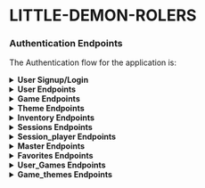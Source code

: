 # LITTLE-DEMON-ROLERS


### Authentication Endpoints

The Authentication flow for the application is:
<details>
<summary><b> User Signup/Login</b></summary>

METHOD | ENDPOINT         | TOKEN | ROLE | DESCRIPTION              | POST PARAMS                                                                 | RETURNS
-------|------------------|-------|------|--------------------|-----------------------------------------------------------------------------------|--------------------
POST   | /auth/signup     | -     | user | User Signup              | `userName`, `nickName`, `avatar`, `email`, `password`                       | { message: 'User signed up successfully', data: `token`}
POST   | /auth/login      | -     | user | User Login               | `email`, `password`                                                         | { message: 'User logged up successfully', data: `token`}
</details>
<details> <summary><b>User Endpoints</b></summary>

METHOD | ENDPOINT         | TOKEN | ROLE | DESCRIPTION              | POST PARAMS                                                                 | RETURNS
-------|------------------|-------|------|--------------------|-----------------------------------------------------------------------------------|--------------------
GET    | /user            | YES   | user | Get All Users            |                                                                             | { message: 'Users fetched successfully', data: [`user`]}
GET    | /user/profile    | YES   | user | Get Own Profile          |                                                                             | { message: 'User fetched successfully', data: [`user`]}
GET    | /user/:userId    | YES   | user | Get One User             | `params: userId`                                                            | { message: 'User fetched successfully', data: [`user`]}
POST   | /user            | YES   | admin| Create one user          | `userName`, `nickName`, `avatar`, `email`, `role`, `password`, `level`      | { message: 'User created successfully', data: [`user`]}
PATCH  | /user/profile    | YES   | user | Update own profile       | `userName`, `nickName`, `avatar`, `email`                                   | { message: 'User created successfully', data: [`user`]}
PATCH  | /user/password   | YES   | user | Reset password           | `newPassword`, `repeatPassword`                                             | { message: 'Password reset successfully'}
PATCH  | /user/:userId    | YES   | admin| Update one user          | `params: userId`, `userName`, `nickName`, `avatar`, `email`, `role`, `password`, `level`   | { message: 'User updated successfully', data: [`user`]}
DELETE | /user/:userId    | YES   | admin| Delete one user          |  `params: userId`                                                           | { message: 'User deleted successfully', data: [`user`]}
DELETE | /user/:userId    | YES   | user | Delete own profile       |                                                                             | { message: 'User deleted successfully', data: [`user`]}
</details>
<details>
<summary><b> Game Endpoints</summary></b>

METHOD | ENDPOINT         | TOKEN | ROLE | DESCRIPTION              | POST PARAMS                                     | RETURNS
-------|------------------|-------|------|--------------------------|-------------------------------------------------|--------------------
GET    | /games           | YES   | user | Get All Games            |                                                 | { message: 'Games fetched successfully', data: [`game`]}
GET    | /game/:name      | YES   | user | Get One Game             |                                                 | { message: 'Game fetched successfully', data: [`game`]}
POST   | /game            | YES   | admin  | Post new Game          |  `params: title, about, system`                  | { message: 'Admin create new game successfully', data: `game`}
PATCH    | /game/:gameId/favorite   | YES   | user | Add to favorite  |  `params: gameId`                              | { message: 'User add favorite game successfully', data: `game`}
PATCH  | /game/:gameId     | YES   | admin  | Update a Game         |  `params: title, about, system`                  | { message: 'Admin update game successfully', data: `game`}
DELETE | /game/:gameID    | YES   | user | Delete a Game            |                                                  | { message: 'Game deleted successfully', data: [`game`]}
</details>
<details>
<summary><b> Theme Endpoints</summary></b>

METHOD | ENDPOINT         | TOKEN | ROLE | DESCRIPTION              | POST PARAMS                                     | RETURNS
-------|------------------|-------|------|--------------------------|-------------------------------------------------|--------------------
GET    | /theme          | YES   | user | Get All themes            |                                                 | { message: 'Theme fetched successfully', data: [`theme`]}
GET    | /theme/:name      | YES   | user | Get One theme             |                                               | { message: 'Theme fetched successfully', data: [`theme`]}
POST   | /theme            | YES   | admin  | Post new theme          |  `params: name, description`                  | { message: 'Admin create new theme successfully', data: `theme`}
PATCH  | /theme/:themeId   | YES   | admin | Update a theme            |  `params: name, description`                 | { message: 'Admin update theme successfully', data: `theme`}
DELETE | /theme/:themeId    | YES   | admin | Delete a theme            |                                              | { message: 'Theme deleted successfully', data: [`theme`]}
</details>
<details>
<summary><b>Inventory Endpoints</b></summary>

METHOD | ENDPOINT         | TOKEN | ROLE | DESCRIPTION              | POST PARAMS                                     | RETURNS
-------|------------------|-------|------|--------------------------|-------------------------------------------------|--------------------
GET    | /inventory       | YES   | admin | Get All items            |                                                 | { message: 'Inventory fetched successfully', data: [`inventory`]}
GET    | /inventory/:itemName  | YES   | admin | Get One Item             |                                               | { message: 'Item fetched successfully', data: [`inventory`]}
POST   | /inventory            | YES   | admin  | Post new Item          |  `params: Item, amount, gameId`                  | { message: 'Admin create new Item successfully', data: `inventory`}
PATCH  | /inventory/:itemId   | YES   | admin | Update a Item            |  `params: Item, amount, gameId`                | { message: 'Admin update Item successfully', data: `inventory`}
DELETE | /inventory/:itemId    | YES   | admin | Delete a Item            |                                              | { message: 'Item deleted successfully', data: [`inventory`]}
</details>
<details>
<summary><b>Sessions Endpoints</summary></b>

METHOD | ENDPOINT         | TOKEN | ROLE | DESCRIPTION              | POST PARAMS                                     | RETURNS
-------|------------------|-------|------|--------------------------|-------------------------------------------------|--------------------
GET    | /session       | YES   | user | Get All sessions            |                                                 | { message: 'Sessions fetched successfully', data: [`session`]}
GET    | /session/:sessionId  | YES   | user | Get One session             |                                               | { message: 'Session fetched successfully', data: [`session`]}
POST   | /session            | YES   | admin/master  | Post new session |  `params: gameId, masterId, type, date, location, address` | { message: 'Admin or Master create new session successfully', data: `session`}
PATCH  | /session/:sessionId   | YES   | admin/master | Update a session |  `params: gameId, masterId, type, date, location, address`| { message: 'Admin or Master update session successfully', data: `session`}
DELETE | /session/:sessionId    | YES   | admin | Delete a session            |                                              | { message: 'Session deleted successfully', data: [`session`]}
</details>
<details>
<summary><b>Session_player Endpoints</summary></b>

METHOD | ENDPOINT         | TOKEN | ROLE | DESCRIPTION              | POST PARAMS                                     | RETURNS
-------|------------------|-------|------|--------------------------|-------------------------------------------------|--------------------
GET    | /session_player  | YES   | master | Get All session_player |                                                 | { message: 'session_player fetched successfully', data: [`session_player`]}
GET    | /session_player/:sessionId  | YES   | user | Get One session_player                                          | { message: 'session_player fetched successfully', data: [`session_player`]}
POST   | /session_player  | YES   | user  | Post new session_player |  `params: sessionId, UserId, Character`       | { message: 'User create new session_player successfully', data: `session_player`}
PATCH  | /session_player/:session_playerId   | YES   | user/admin | Update a session |  `params: gameId, sessionId, Character`| { message: 'User update session_player successfully', data: `session_player`}
DELETE | /session_player/:session_playerId    | YES   | user/admin | Delete a session_player                           | { message: 'session_player deleted successfully', data: [`session_player`]}
</details>
<details>
<summary><b>Master Endpoints</summary></b>

METHOD | ENDPOINT         | TOKEN | ROLE | DESCRIPTION              | POST PARAMS                                     | RETURNS
-------|------------------|-------|------|--------------------------|-------------------------------------------------|--------------------
GET    | /master          | YES   | user | Get All master           |                                                 | { message: 'master fetched successfully', data: [`master`]}
GET    | /master/:masterId  | YES   | user | Get One master                                          | { message: 'master fetched successfully', data: [`master`]}
POST   | /master          | YES   | admin  | Post new master       |  `params: gameId, UserId`       | { message: 'Admin create new master', data: `master`}
PATCH  | /master/:masterId   | YES   | admin | Update a master |  `params: gameId, UserId`                          | { message: 'Admin update master successfully', data: `master`}
DELETE | /master/:masterId    | YES   | admin | Delete a master                           | { message: 'master deleted successfully', data: [`master`]}
</details>
<details>
<summary><b>Favorites Endpoints</summary></b>

METHOD | ENDPOINT         | TOKEN | ROLE | DESCRIPTION              | POST PARAMS                                     | RETURNS
-------|------------------|-------|------|--------------------------|-------------------------------------------------|--------------------
GET    | /favorites       | YES   | user | Get All favorites        |                                                 | { message: 'favorites fetched successfully', data: [`favorites`]}
GET    | /favorites/:userId  | YES   | user | Get One User favorites                                                  | { message: 'favorites fetched successfully', data: [`favorites`]}
POST   | /favorite          | YES   | user  | Post new favorite       |  `params: gameId, UserId`       | { message: 'User create new favorite', data: `favorites`}
PATCH  | /favorite/:favoriteId   | YES   | user | Update a favorite |  `params: gameId, UserId`                          | { message: 'User update favorites successfully', data: `favorites`}
DELETE | /favorite/:favoriteId    | YES   | user | Delete a favorite                           | { message: 'favorite deleted successfully', data: [`favorites`]}
</details>
<details>
<summary><b>User_Games Endpoints</summary></b>

METHOD | ENDPOINT         | TOKEN | ROLE | DESCRIPTION              | POST PARAMS                                     | RETURNS
-------|------------------|-------|------|--------------------------|-------------------------------------------------|--------------------
GET    | /user_games       | YES   | user | Get All user_games        |                                                 | { message: 'user_games fetched successfully', data: [`user_games`]}
GET    | /user_games/:userId  | YES   | user | Get One User user_games                                                  | { message: 'user_games fetched successfully', data: [`user_games`]}
POST   | /user_games          | YES   | user  | Post new user_games       |  `params: gameId, UserId`       | { message: 'User create new user_games', data: `user_games`}
PATCH  | /user_games/:user_gamesId   | YES   | user | Update a favorite |  `params: gameId, UserId`                          | { message: 'User update user_games successfully', data: `user_games`}
DELETE | /user_games/:user_gamesId    | YES   | user | Delete a user_games                           | { message: 'user_games deleted successfully', data: [`user_games`]}
</details>
<details>
<summary><b>Game_themes Endpoints</summary></b>

METHOD | ENDPOINT         | TOKEN | ROLE | DESCRIPTION              | POST PARAMS                                     | RETURNS
-------|------------------|-------|------|--------------------------|-------------------------------------------------|--------------------
GET    | /game_themes     | YES   | user | Get All game_themes      |                                                 | { message: 'game_themes fetched successfully', data: [`game_themes`]}
GET    | /game_themes/:themeId  | YES   | user | Get One game_themes                                          | { message: 'game_themes fetched successfully', data: [`game_themes`]}
POST   | /game_themes          | YES   | admin  | Post new game_themes       |  `params: gameId, themeId`       | { message: 'Admin create new game_themes', data: `game_themes`}
PATCH  | /game_themes/:game_themesId   | YES   | admin | Update a game_themes |  `params: gameId, themeId`             | { message: 'Admin update game_themes successfully', data: `game_themes`}
DELETE | /game_themes/:game_themesId    | YES   | admin | Delete a game_themes                           | { message: 'game_themes deleted successfully', data: [`game_themes`]}
</details>